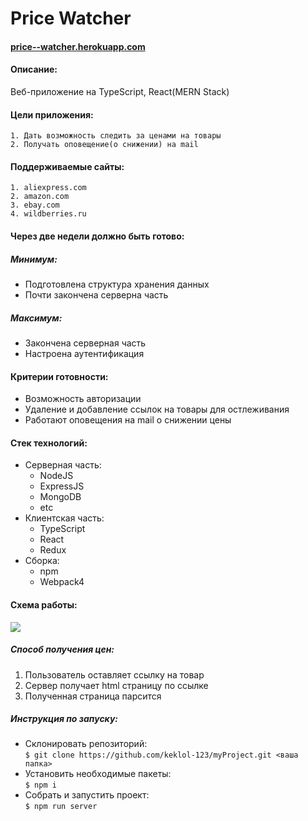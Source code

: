 # Price Watcher

#### [price--watcher.herokuapp.com](https://price--watcher.herokuapp.com/)

#### Описание:
Веб-приложение на TypeScript, React(MERN Stack)

#### Цели приложения:
	1. Дать возможность следить за ценами на товары
	2. Получать оповещение(о снижении) на mail
#### Поддерживаемые сайты:
	1. aliexpress.com
	2. amazon.com
	3. ebay.com
	4. wildberries.ru
#### Через две недели должно быть готово:
##### Минимум:
+ Подготовлена структура хранения данных
+ Почти закончена серверна часть

##### Максимум:
+ Закончена серверная часть
+ Настроена аутентификация

#### Критерии готовности:
+ Возможность авторизации
+ Удаление и добавление ссылок на товары для остлеживания
+ Работают оповещения на mail о снижении цены

#### Стек технологий:
+ Серверная часть:
	+ NodeJS
	+ ExpressJS
	+ MongoDB
	+ etc
+ Клиентская часть:
	+ TypeScript
	+ React
	+ Redux
+ Сборка:
	+ npm
	+ Webpack4

#### Схема работы:
![](https://i.imgur.com/yKcTMSL.png)

##### Способ получения цен:
1. Пользователь оставляет ссылку на товар
2. Сервер получает html страницу по ссылке 
3. Полученная страница парсится


##### Инструкция по запуску:
+ Склонировать репозиторий:<br/>
	`$ git clone https://github.com/keklol-123/myProject.git <ваша папка>`
+ Установить необходимые пакеты:<br/>
	`$ npm i`
+ Собрать и запустить проект:<br/>
	`$ npm run server`





